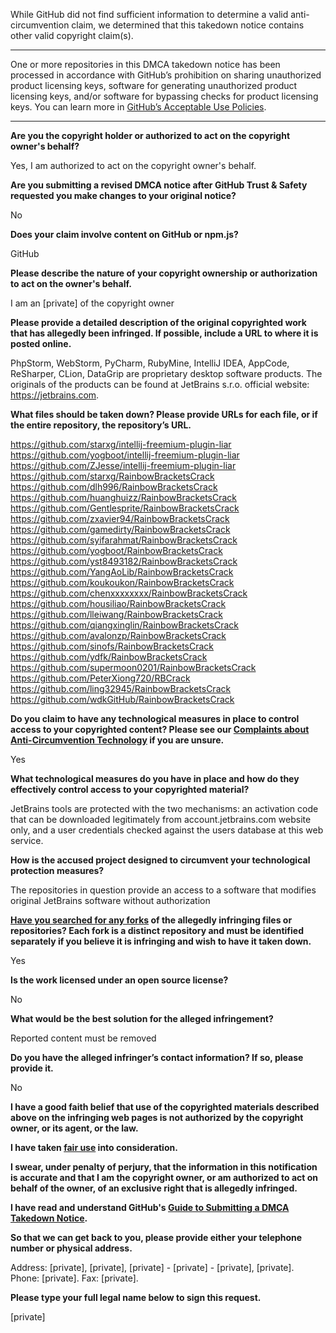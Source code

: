 While GitHub did not find sufficient information to determine a valid anti-circumvention claim, we determined that this takedown notice contains other valid copyright claim(s).

---

One or more repositories in this DMCA takedown notice has been processed in accordance with GitHub’s prohibition on sharing unauthorized product licensing keys, software for generating unauthorized product licensing keys, and/or software for bypassing checks for product licensing keys.
You can learn more in [GitHub’s Acceptable Use Policies](https://docs.github.com/en/github/site-policy/github-acceptable-use-policies).

---

**Are you the copyright holder or authorized to act on the copyright owner's behalf?**

Yes, I am authorized to act on the copyright owner's behalf.

**Are you submitting a revised DMCA notice after GitHub Trust & Safety requested you make changes to your original notice?**

No

**Does your claim involve content on GitHub or npm.js?**

GitHub

**Please describe the nature of your copyright ownership or authorization to act on the owner's behalf.**

I am an [private] of the copyright owner

**Please provide a detailed description of the original copyrighted work that has allegedly been infringed. If possible, include a URL to where it is posted online.**

PhpStorm, WebStorm, PyCharm, RubyMine, IntelliJ IDEA, AppCode, ReSharper, CLion, DataGrip are proprietary desktop software products. The originals of the products can be found at JetBrains s.r.o. official website: https://jetbrains.com.

**What files should be taken down? Please provide URLs for each file, or if the entire repository, the repository’s URL.**

https://github.com/starxg/intellij-freemium-plugin-liar  
https://github.com/yogboot/intellij-freemium-plugin-liar  
https://github.com/ZJesse/intellij-freemium-plugin-liar  
https://github.com/starxg/RainbowBracketsCrack  
https://github.com/dlh996/RainbowBracketsCrack  
https://github.com/huanghuizz/RainbowBracketsCrack  
https://github.com/Gentlesprite/RainbowBracketsCrack  
https://github.com/zxavier94/RainbowBracketsCrack  
https://github.com/gamedirty/RainbowBracketsCrack  
https://github.com/syifarahmat/RainbowBracketsCrack  
https://github.com/yogboot/RainbowBracketsCrack  
https://github.com/yst8493182/RainbowBracketsCrack  
https://github.com/YangAoLib/RainbowBracketsCrack  
https://github.com/koukoukon/RainbowBracketsCrack  
https://github.com/chenxxxxxxxx/RainbowBracketsCrack  
https://github.com/housiliao/RainbowBracketsCrack  
https://github.com/lleiwang/RainbowBracketsCrack  
https://github.com/qiangxinglin/RainbowBracketsCrack  
https://github.com/avalonzp/RainbowBracketsCrack  
https://github.com/sinofs/RainbowBracketsCrack  
https://github.com/ydfk/RainbowBracketsCrack  
https://github.com/supermoon0201/RainbowBracketsCrack  
https://github.com/PeterXiong720/RBCrack  
https://github.com/ling32945/RainbowBracketsCrack  
https://github.com/wdkGitHub/RainbowBracketsCrack  

**Do you claim to have any technological measures in place to control access to your copyrighted content? Please see our <a href="https://docs.github.com/articles/guide-to-submitting-a-dmca-takedown-notice#complaints-about-anti-circumvention-technology">Complaints about Anti-Circumvention Technology</a> if you are unsure.**

Yes

**What technological measures do you have in place and how do they effectively control access to your copyrighted material?**

JetBrains tools are protected with the two mechanisms: an activation code that can be downloaded legitimately from account.jetbrains.com website only, and a user credentials checked against the users database at this web service.

**How is the accused project designed to circumvent your technological protection measures?**

The repositories in question provide an access to a software that modifies original JetBrains software without authorization

**<a href="https://docs.github.com/articles/dmca-takedown-policy#b-what-about-forks-or-whats-a-fork">Have you searched for any forks</a> of the allegedly infringing files or repositories? Each fork is a distinct repository and must be identified separately if you believe it is infringing and wish to have it taken down.**

Yes

**Is the work licensed under an open source license?**

No

**What would be the best solution for the alleged infringement?**

Reported content must be removed

**Do you have the alleged infringer’s contact information? If so, please provide it.**

No

**I have a good faith belief that use of the copyrighted materials described above on the infringing web pages is not authorized by the copyright owner, or its agent, or the law.**

**I have taken <a href="https://www.lumendatabase.org/topics/22">fair use</a> into consideration.**

**I swear, under penalty of perjury, that the information in this notification is accurate and that I am the copyright owner, or am authorized to act on behalf of the owner, of an exclusive right that is allegedly infringed.**

**I have read and understand GitHub's <a href="https://docs.github.com/articles/guide-to-submitting-a-dmca-takedown-notice/">Guide to Submitting a DMCA Takedown Notice</a>.**

**So that we can get back to you, please provide either your telephone number or physical address.**

Address: [private], [private], [private] - [private] - [private], [private].  
Phone: [private]. Fax: [private].

**Please type your full legal name below to sign this request.**

[private]
